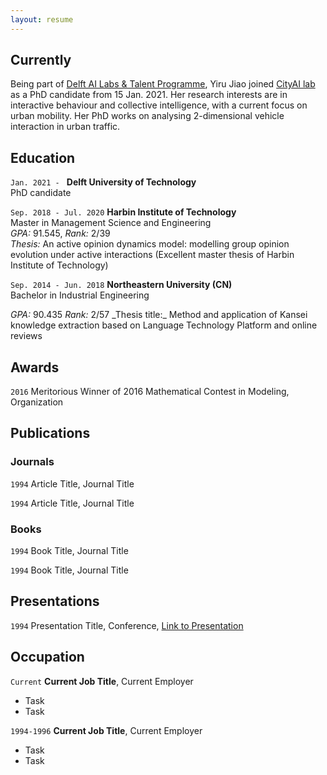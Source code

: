 ```yaml
---
layout: resume
---
```

## Currently

Being part of [Delft AI Labs & Talent Programme](https://www.tudelft.nl/ai/tu-delft-ai-labs), Yiru Jiao joined [CityAI lab](https://www.tudelft.nl/en/ai/cityai-lab) as a PhD candidate from 15 Jan. 2021. Her research interests are in interactive behaviour and collective intelligence, with a current focus on urban mobility. Her PhD works on analysing 2-dimensional vehicle interaction in urban traffic.

## Education

`Jan. 2021 - `
__Delft University of Technology__\
PhD candidate


`Sep. 2018 - Jul. 2020`
__Harbin Institute of Technology__\
Master in Management Science and Engineering\
_GPA:_ 91.545, _Rank:_ 2/39\
_Thesis:_ An active opinion dynamics model: modelling group opinion evolution under active interactions (Excellent master thesis of Harbin Institute of Technology)

`Sep. 2014 - Jun. 2018`
__Northeastern University (CN)__\
Bachelor in Industrial Engineering

_GPA:_ 90.435 _Rank:_ 2/57 
\_Thesis title:_ Method and application of Kansei knowledge extraction based on Language Technology Platform and online reviews

## Awards

`2016`
Meritorious Winner of 2016 Mathematical Contest in Modeling, Organization 

## Publications

<!-- A list is also available [online](https://scholar.google.co.uk/citations?user=LTOTl0YAAAAJ) -->

### Journals

`1994`
Article Title, Journal Title

`1994`
Article Title, Journal Title

### Books

`1994`
Book Title, Journal Title

`1994`
Book Title, Journal Title


## Presentations

`1994`
Presentation Title, Conference, <a href="https://MyWebsite.tld/presentation1">Link to Presentation</a>


## Occupation

`Current`
__Current Job Title__, Current Employer 

- Task
- Task

`1994-1996`
__Current Job Title__, Current Employer 

- Task
- Task



<!-- ### Footer

Last updated: May 2013 -->


